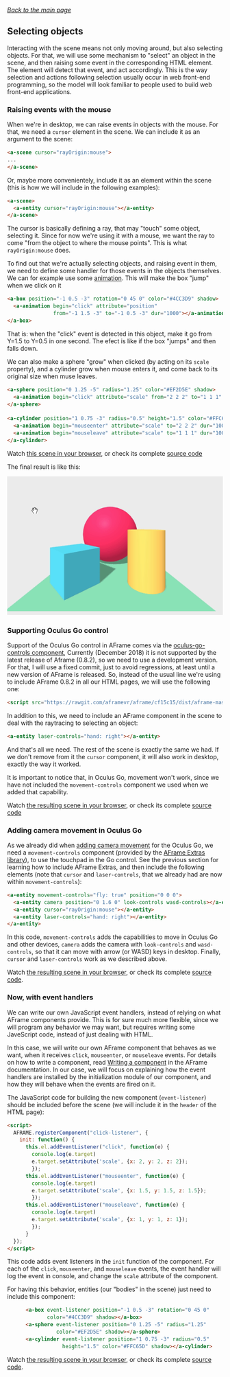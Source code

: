 
*[Back to the main page](../README.md)*

## Selecting objects

Interacting with the scene means not only moving around,
but also selecting objects.
For that, we will use some mechanism to "select" an object in the scene,
and then raising some event in the corresponding HTML element.
The element will detect that event, and act accordingly.
This is the way selection and actions following selection usually occur in
web front-end programming, so the model will look familiar to people used to
build web front-end applications.

### Raising events with the mouse

When we're in desktop, we can raise events in objects with the mouse.
For that, we need a `cursor` element in the scene.
We can include it as an argument to the scene:

```html
<a-scene cursor="rayOrigin:mouse">
...
</a-scene>
```

Or, maybe more convenientely, include it as an element within the scene
(this is how we will include in the following examples):

```html
<a-scene>
  <a-entity cursor="rayOrigin:mouse"></a-entity>
</a-scene>
```

The cursor is basically defining a ray, that may "touch"
some object, selecting it. Since for now we're using it with a mouse,
we want the ray to come "from the object to where the mouse points".
This is what `rayOrigin:mouse` does.

To find out that we're actually selecting objects, and raising event in them,
we need to define some handler for those events in the objects themselves.
We can for example use some [animation](https://aframe.io/docs/master/components/animation.html).
This will make the box "jump" when we click on it

```html
<a-box position="-1 0.5 -3" rotation="0 45 0" color="#4CC3D9" shadow>
  <a-animation begin="click" attribute="position"
               from="-1 1.5 -3" to="-1 0.5 -3" dur="1000"></a-animation>
</a-box>
```

That is: when the "click" event is detected in this object,
make it go from Y=1.5 to Y=0.5 in one second.
The efect is like if the box "jumps" and then falls down.

We can also make a sphere "grow" when clicked (by acting on its `scale` property),
and a cylinder grow when mouse enters it, and come back to its original size
when muse leaves.

```html
<a-sphere position="0 1.25 -5" radius="1.25" color="#EF2D5E" shadow>
  <a-animation begin="click" attribute="scale" from="2 2 2" to="1 1 1" dur="1000"></a-animation>
</a-sphere>

<a-cylinder position="1 0.75 -3" radius="0.5" height="1.5" color="#FFC65D" shadow>
  <a-animation begin="mouseenter" attribute="scale" to="2 2 2" dur="1000"></a-animation>
  <a-animation begin="mouseleave" attribute="scale" to="1 1 1" dur="1000"></a-animation>
</a-cylinder>
```

Watch [this scene in your browser](selection-mouse.html),
or check its complete [source code](https://github.com/jgbarah/aframe-playground/blob/master/interaction-02/selection-mouse.html)

The final result is like this:

![Selecting elements with the mouse](aframe-selection-mouse.gif)

### Supporting Oculus Go control

Support of the Oculus Go control in AFrame comes via the
[oculus-go-controls component](https://aframe.io/docs/master/components/oculus-go-controls.html),
Currently (December 2018) it is not supported by the latest release
of Aframe (0.8.2), so we need to use a development version.
For that, I will use a fixed commit, just to avoid regressions,
at least until a new version of AFrame is released.
So, instead of the usual line we're using to include AFrame 0.8.2
in all our HTML pages, we will use the following one:

```html
<script src="https://rawgit.com/aframevr/aframe/cf15c15/dist/aframe-master.min.js"></script>
```

In addition to this, we need to include an AFrame component in the scene to deal
with the raytracing to selecting an object:

```html
<a-entity laser-controls="hand: right"></a-entity>
```

And that's all we need. The rest of the scene is exactly the same we had.
If we don't remove from it the `cursor` component, it will also work
in desktop, exactly the way it worked.

It is important to notice that, in Oculus Go, movement won't work,
since we have not included the `movement-controls` component we used when
we added that capability.

Watch [the resulting scene in your browser](selection.html),
or check its complete [source code](https://github.com/jgbarah/aframe-playground/blob/master/interaction-02/selection.html)

### Adding camera movement in Oculus Go

As we already did when [adding camera movement](../interaction-01/README.md)
for the Oculus Go, we need a `movement-controls` component
(provided by the [AFrame Extras library](https://github.com/donmccurdy/aframe-extras)),
to use the touchpad in the Go control.
See the previous section for learning how to include AFrame Extras,
and then include the following elements (note that `cursor` and 
`laser-controls`, that we already had are now within `movement-controls`):

```html
<a-entity movement-controls="fly: true" position="0 0 0">
  <a-entity camera position="0 1.6 0" look-controls wasd-controls></a-entity>
  <a-entity cursor="rayOrigin:mouse"></a-entity>
  <a-entity laser-controls="hand: right"></a-entity>
</a-entity>
```

In this code, `movement-controls` adds the capabilities to move in Oculus Go and other devices,
`camera` adds the camera with `look-controls` and `wasd-controls`,
so that it can move with arrow (or WASD) keys in desktop.
Finally, `cursor` and `laser-controls` work as we described above.

Watch [the resulting scene in your browser](selection-2.html),
or check its complete [source code](https://github.com/jgbarah/aframe-playground/blob/master/interaction-02/selection-2.html).

### Now, with event handlers

We can write our own JavaScript event handlers, instead of relying
on what AFrame components provide. This is for sure much more flexible,
since we will program any behavior we may want, but requires writing some
JaveScript code, instead of just dealing with HTML.

In this case, we will write our own AFrame component
that behaves as we want, when it receives `click`, `mouseenter`, or
`mouseleave` events. For details on how to write a component,
read [Writing a component](https://aframe.io/docs/master/introduction/writing-a-component.html)
in the AFrame documentation.
In our case, we will focus on explaining how the event handlers
are installed by the initialization module of our component,
and how they will behave when the events are fired on it.

The JavaScript code for building the new component (`event-listener`)
should be included before the scene (we will include it in the `header` of the
HTML page):

```html
<script>
  AFRAME.registerComponent("click-listener", {
    init: function() {
      this.el.addEventListener("click", function(e) {
        console.log(e.target)
        e.target.setAttribute('scale', {x: 2, y: 2, z: 2});
        });
      this.el.addEventListener("mouseenter", function(e) {
        console.log(e.target)
        e.target.setAttribute('scale', {x: 1.5, y: 1.5, z: 1.5});
        });
      this.el.addEventListener("mouseleave", function(e) {
        console.log(e.target)
        e.target.setAttribute('scale', {x: 1, y: 1, z: 1});
        });
      }
  });
</script>
```

This code adds event listeners in the `init` function of the component.
For each of the `click`, `mouseenter`, and `mouseleave` events,
the event handler will log the event in console, and change
the `scale` attribute of the component.

For having this behavior, entities (our "bodies" in the scene)
just need to include this component:

```html
      <a-box event-listener position="-1 0.5 -3" rotation="0 45 0"
             color="#4CC3D9" shadow></a-box>
      <a-sphere event-listener position="0 1.25 -5" radius="1.25"
                color="#EF2D5E" shadow></a-sphere>
      <a-cylinder event-listener position="1 0.75 -3" radius="0.5"
                  height="1.5" color="#FFC65D" shadow></a-cylinder>
```

Watch [the resulting scene in your browser](selection-3.html),
or check its complete [source code](https://github.com/jgbarah/aframe-playground/blob/master/interaction-02/selection-3.html).
